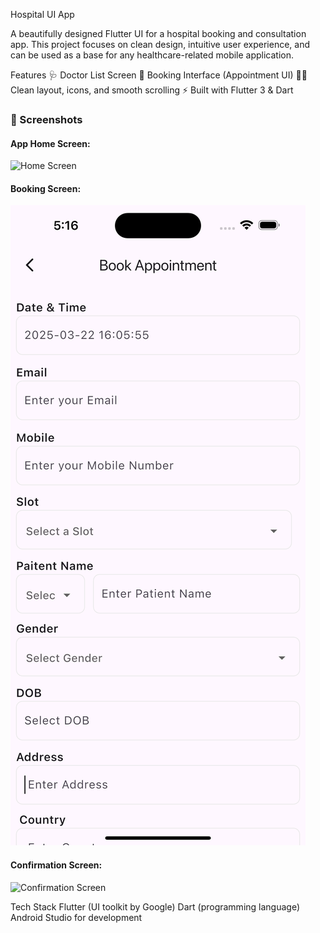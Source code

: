  Hospital UI App

A beautifully designed Flutter UI for a hospital booking and consultation app.
This project focuses on clean design, intuitive user experience, and can be used as a base for any healthcare-related mobile application.

 Features
🩺 Doctor List Screen
📅 Booking Interface (Appointment UI)
🧘‍♂️ Clean layout, icons, and smooth scrolling
⚡ Built with Flutter 3 & Dart

### 📸 Screenshots

#### App Home Screen:
![Home Screen](asset/Home.png)

#### Booking Screen:
![Booking Screen](assests/AppointmentForm.png)

#### Confirmation Screen:
![Confirmation Screen](assets/Doctorinfo.png)

 Tech Stack
Flutter (UI toolkit by Google)
Dart (programming language)
Android Studio for development
